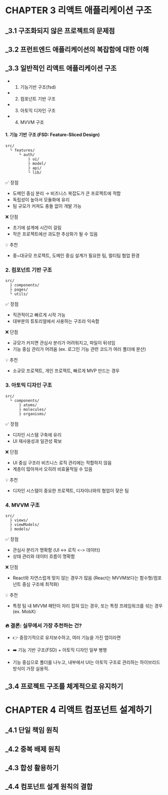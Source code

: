 # CHAPTER 3 리액트 애플리케이션 구조

## \_3.1 구조화되지 않은 프로젝트의 문제점

## \_3.2 프런트엔드 애플리케이션의 복잡함에 대한 이해

## \_3.3 일반적인 리액트 애플리케이션 구조

- 1. 기능기반 구조(fsd)
- 2. 컴포넌트 기반 구조
- 3. 아토믹 디자인 구조
- 4. MVVM 구조

#### 1. 기능 기반 구조 (FSD: Feature-Sliced Design)

```
src/
  └ features/
      └ auth/
          ├ ui/
          ├ model/
          ├ api/
          └ lib/
```

✅ 장점

- 도메인 중심 분리 → 비즈니스 복잡도가 큰 프로젝트에 적합
- 독립성이 높아서 모듈화에 유리
- 팀 규모가 커져도 충돌 없이 개발 가능

❌ 단점

- 초기에 설계에 시간이 걸림
- 작은 프로젝트에선 과도한 추상화가 될 수 있음

💡 추천

- 중~대규모 프로젝트, 도메인 중심 설계가 필요한 팀, 멀티팀 협업 환경

### 2. 컴포넌트 기반 구조

```
src/
  ├ components/
  ├ pages/
  └ utils/
```

✅ 장점

- 직관적이고 빠르게 시작 가능
- 대부분의 튜토리얼에서 사용하는 구조라 익숙함

❌ 단점

- 규모가 커지면 관심사 분리가 어려워지고, 파일이 뒤섞임
- 기능 중심 관리가 어려움 (ex. 로그인 기능 관련 코드가 여러 폴더에 분산)

💡 추천

- 소규모 프로젝트, 개인 프로젝트, 빠르게 MVP 만드는 경우

### 3. 아토믹 디자인 구조

```
src/
  └ components/
      ├ atoms/
      ├ molecules/
      ├ organisms/
```

✅ 장점

- 디자인 시스템 구축에 유리
- UI 재사용성과 일관성 확보

❌ 단점

- UI 중심 구조라 비즈니스 로직 관리에는 적합하지 않음
- 계층이 많아져서 오히려 비효율적일 수 있음

💡 추천

- 디자인 시스템이 중요한 프로젝트, 디자이너와의 협업이 잦은 팀

### 4. MVVM 구조

```
src/
  ├ views/
  ├ viewModels/
  ├ models/
```

✅ 장점

- 관심사 분리가 명확함 (UI <-> 로직 <-> 데이터)
- 상태 관리와 데이터 흐름이 명확함

❌ 단점

- React와 자연스럽게 맞지 않는 경우가 많음 (React는 MVVM보다는 함수형/컴포넌트 중심 구조에 최적화)

💡 추천

- 특정 팀 내 MVVM 패턴이 자리 잡혀 있는 경우, 또는 특정 프레임워크를 섞는 경우 (ex. MobX)

### 🔥 결론: 실무에서 가장 추천하는 건?

- 👉 중장기적으로 유지보수하고, 여러 기능을 가진 앱이라면
- ➡️ 기능 기반 구조(FSD) + 아토믹 디자인 일부 병행

- 기능 중심으로 폴더를 나누고, 내부에서 UI는 아토믹 구조로 관리하는 하이브리드 방식이 가장 실용적.

## \_3.4 프로젝트 구조를 체계적으로 유지하기

# CHAPTER 4 리액트 컴포넌트 설계하기

## \_4.1 단일 책임 원칙

## \_4.2 중복 배제 원칙

## \_4.3 합성 활용하기

## \_4.4 컴포넌트 설계 원칙의 결합
